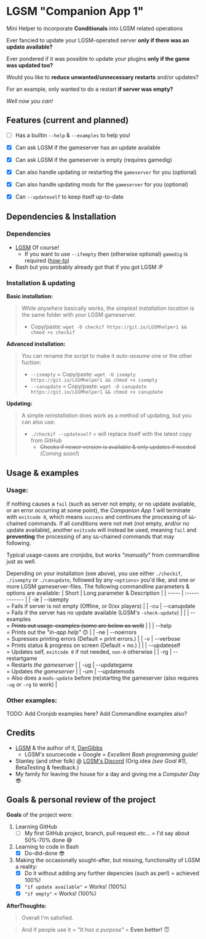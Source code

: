 # LGSM "Companion App 1"
Mini Helper to incorporate **Conditionals** into LGSM related operations

Ever fancied to update your LGSM-operated server **only if there was an update available?**

Ever pondered if it was possible to update your plugins **only if the game was updated too?**

Would you like to **reduce unwanted/unnecessary restarts** and/or updates?

For an example, only wanted to do a restart **if server was empty?**


*Well now you can!*


##
## Features (current and planned)
- [ ] Has a builtin `--help` & `--examples` to help you!
- [x] Can ask LGSM if the gameserver has an update available
- [x] Can ask LGSM if the gameserver is empty (requires gamedig)
- [x] Can also handle updating or restarting the `gameserver` for you (optional)
- [x] Can also handle updating mods for the `gameserver` for you (optional)
- [x] Can `--updateself` to keep itself up-to-date


##
## Dependencies & Installation
### Dependencies
* [LGSM](https://github.com/GameServerManagers/LinuxGSM) Of course!
   * If you want to use `--ifempty` then (otherwise optional) `gamedig` is required ([how-to](https://docs.linuxgsm.com/requirements/gamedig))
* Bash but you probably already got that if you got LGSM :P

### Installation & updating
**Basic installation:**
> While *anywhere* basically works, the *simplest installation location* is the same folder with your LGSM gameserver.
> * Copy/paste: `wget -O checkif https://git.io/LGSMhelper1 && chmod +x checkif` 

**Advanced installation:**
> You can rename the script to make it *auto-assume* one or the other fuction:
> * `--isempty` = Copy/paste: `wget -O isempty https://git.io/LGSMhelper1 && chmod +x isempty` 
> * `--canupdate` = Copy/paste: `wget -O canupdate https://git.io/LGSMhelper1 && chmod +x canupdate` 

**Updating:**
> A simple *reinstallation* does work as a method of updating, but you can also use:
> * `./checkif --updateself` = will replace itself with the latest copy from GitHub
>   * ~~Checks if newer version is available & only updates if needed~~ *(Coming soon!*)

## 
## Usage & examples
### Usage:
If nothing causes a `fail` (such as server not empty, or no update available, or an error occurring at some point), the *Companion App 1* will terminate with `exitcode 0`, which means `success` and continues the processing of `&&`-chained commands. If all conditions were not met (not empty, and/or no update available), another `exitcode` will instead be used, meaning `fail` and **preventing** the processing of any `&&`-chained commands that may following.

Typical usage-cases are cronjobs, but works *"manually"* from commandline just as well.

Depending on your installation (see above), you use either `./checkif`, `./isempty` or `./canupdate`, followed by any `<options>` you'd like, and one or more LGSM gameserver-files. The following commandline parameters & options are available:
| Short | Long parameter & Description  |
| ----- | :------------ |
|  -ie  | --isempty     <br> = Fails if server is not empty (Offline, or 0/xx players) |
|  -cu  | --canupdate   <br> = Fails if the server has no update available (LGSM's `-check-update`) |
|       | --examples    <br> = ~~Prints out usage-examples (some are below as well)~~ |
|       | --help        <br> = Prints out the *"in-app help"* :upside_down_face: |
|  -ne  | --noerrors    <br> = Supresses printing errors (Default = print errors.) |
|  -v   | --verbose     <br> = Prints status & progress on screen (Default = no.) |
|       | --updateself  <br> = Updates self, `exitcode 0` if not needed, `non-0` otherwise |
|  -rg  | --restartgame <br> = Restarts *the gameserver* |
|  -ug  | --updategame  <br> = Updates *the gameserver* |
|  -um  | --updatemods  <br> = Also does a `mods-update` before (re)starting the gameserver (also requires `-ug` or `-rg` to work) |

### Other examples:
TODO: Add Cronjob examples here?
Add Commandline examples also?


##
## Credits

* [LGSM](https://github.com/GameServerManagers/LinuxGSM) & the author of it, [DanGibbs](https://github.com/dgibbs64) 
   * LGSM's sourcecode + Google = *Excellent Bash programming guide!* 
* Stanley (and other folk) @ [LGSM's Discord](https://linuxgsm.com/discord) (Orig.idea *(see Goal #1)*, BetaTesting & feedback.)
* My family for leaving the house for a day and giving me a *Computer Day* :sunglasses:


##
## Goals & personal review of the project
**Goals** of the project were:
1. Learning GitHub
   - [ ] My first GitHub project, branch, pull request etc... = I'd say about 50%-70% done :sweat_smile:
1. Learning to code in Bash
   - [x] Do-did-done 😎
1. Making the occasionally sought-after, but missing, functionality of LGSM a reality:
   - [x] Do it without adding any further depencies (such as perl) = achieved 100%!
   - [x] `"if update available"` = Works! (100%)
   - [x] `"if empty"` = Works! (100%)

**AfterThoughts:** 
> Overall I'm satisfied.

> And if people use it = *"It has a purpose"* = **Even better!** :innocent:
